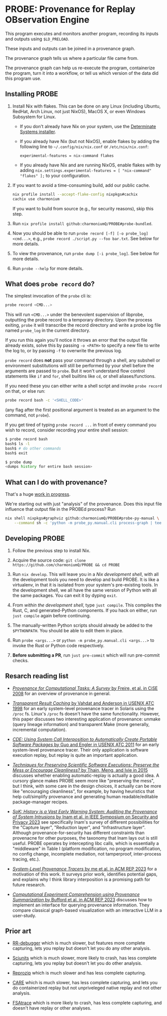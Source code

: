 # PROBE: Provenance for Replay OBservation Engine

This program executes and monitors another program, recording its inputs and outputs using `$LD_PRELOAD`.

These inputs and outputs can be joined in a provenance graph.

The provenance graph tells us where a particular file came from.

The provenance graph can help us re-execute the program, containerize the program, turn it into a workflow, or tell us which version of the data did this program use.

## Installing PROBE

1. Install Nix with flakes. This can be done on any Linux (including Ubuntu, RedHat, Arch Linux, not just NixOS), MacOS X, or even Windows Subsystem for Linux.

   - If you don't already have Nix on your system, use the [Determinate Systems installer](https://install.determinate.systems/).

   - If you already have Nix (but not NixOS), enable flakes by adding the following line to `~/.config/nix/nix.conf` or `/etc/nix/nix.conf`:

     ```
     experimental-features = nix-command flakes
     ```

   - If you already have Nix and are running NixOS, enable flakes with by adding `nix.settings.experimental-features = [ "nix-command" "flakes" ];` to your configuration.

2. If you want to avoid a time-consuming build, add our public cache.

   ```bash
   nix profile install --accept-flake-config nixpkgs#cachix
   cachix use charmonium
   ```

   If you want to build from source (e.g., for security reasons), skip this step.

3. Run `nix profile install github:charmoniumQ/PROBE#probe-bundled`.

4. Now you should be able to run `probe record [-f] [-o probe_log] <cmd...>`, e.g., `probe record ./script.py --foo bar.txt`. See below for more details.

5. To view the provenance, run `probe dump [-i probe_log]`. See below for more details.

6. Run `probe --help` for more details.

## What does `probe record` do?

The simplest invocation of the `probe` cli is:

```bash
probe record <CMD...>
```

This will run `<CMD...>` under the benevolent supervision of libprobe, outputting the probe record to a temporary directory. Upon the process exiting, `probe` it will transcribe the record directory and write a probe log file named `probe_log` in the current directory.

If you run this again you'll notice it throws an error that the output file already exists, solve this by passing `-o <PATH>` to specify a new file to write the log to, or by passing `-f` to overwrite the previous log.

<!--
This is stuff that normal users don't need to know about. Developers may find it useful:

The transcription process can take some time (but usually no more than a few seconds unless disk IO is exceptionally slow) after the program exits, if you don't want to automatically transcribe the record, you can pass the `-n` flag, this will change the default output path from `probe_log` to `probe_record`, and will output a probe record directory that can be transcribed to a probe log later with the `PROBE transcribe` command, however the probe record format is not stable, users are strongly encouraged to have `PROBE record` automatically transcribe the record directory immediately after the process exits. If you do separate the transcription step from recording, then transcription **must** be done on the same machine with the exact same version of the cli (and other constraints, see the [section on serialization formats](https://github.com/charmoniumQ/PROBE/blob/main/probe_src/probe_frontend/README.md#serialization-formats) for more details).
-->


`probe record` does **not** pass your command through a shell, any subshell or environment substitutions will still be performed by your shell before the arguments are passed to `probe`. But it won't understand flow control statements like `if` and `for`, shell builtins like `cd`, or shell aliases/functions.

If you need these you can either write a shell script and invoke `probe record` on that, or else run:

```bash
probe record bash -c '<SHELL_CODE>'
```

(any flag after the first positional argument is treated as an argument to the command, not `probe`).

If you get tired of typing `probe record ...` in front of every command you wish to record, consider recording your entire shell session:

``` bash
$ probe record bash
bash$ ls -l
bash$ # do other commands
bash$ exit

$ probe dump
<dumps history for entire bash session> 
```

## What can I do with provenance?

That's a huge [work in progress](https://github.com/charmoniumQ/PROBE/pulls).

We're starting out with just "analysis" of the provenance. Does this input file influence that output file in the PROBEd process? Run


``` bash
nix shell nixpkgs#graphviz github:charmoniumQ/PROBE#probe-py-manual \
    --command sh -c 'python -m probe_py.manual.cli process-graph | tee /dev/stderr | dot -Tpng -ooutput.png /dev/stdin'
```

## Developing PROBE

1. Follow the previous step to install Nix.

2. Acquire the source code: `git clone https://github.com/charmoniumQ/PROBE && cd PROBE`

3. Run `nix develop`. This will leave you in a _Nix development shell_, with all the development tools you need to develop and build PROBE. It is like a virtualenv, in that it is isolated from your system's pre-existing tools. In the development shell, we all have the same version of Python with all the same packages. You can exit it by dyping `exit`.

4. From _within the development shell_, type `just compile`. This compiles the Rust, C, and generated-Python components. If you hack on either, run `just compile` again before continuing.

5. The manually-written Python scripts should already be added to the `$PYTHONPATH`. You should be able to edit them in place.

6. Run `probe <args...>` or `python -m probe_py.manual.cli <args...>` to invoke the Rust or Python code respectively.

7. **Before submitting a PR**, run `just pre-commit` which will run pre-commit checks.

## Resarch reading list

- [_Provenance for Computational Tasks: A Survey_ by Freire, et al. in  CiSE 2008](https://sci.utah.edu/~csilva/papers/cise2008a.pdf) for an overview of provenance in general.

- [_Transparent Result Caching_ by Vahdat and Anderson in USENIX ATC 1998](https://www.usenix.org/legacy/publications/library/proceedings/usenix98/full_papers/vahdat/vahdat.pdf) for an early system-level provenance tracer in Solaris using the `/proc` fs. Linux's `/proc` fs doesn't have the same functionality. However, this paper discusses two interesting application of provenance: unmake  (query lineage information) and transparent Make (more generally, incremental computation).

- [_CDE: Using System Call Interposition to Automatically Create Portable Software Packages_ by Guo and Engler in USENIX ATC 2011](https://www.usenix.org/legacy/events/atc11/tech/final_files/GuoEngler.pdf) for an early system-level provenance tracer. Their only application is software execution replay, but replay is quite an important application.

- [_Techniques for Preserving Scientific Software Executions: Preserve the Mess or Encourage Cleanliness?_ by Thain, Meng, and Ivie in 2015 ](https://curate.nd.edu/articles/journal_contribution/Techniques_for_Preserving_Scientific_Software_Executions_Preserve_the_Mess_or_Encourage_Cleanliness_/24824439?file=43664937) discusses whether enabling automatic-replay is actually a good idea. A cursory glance makes PROBE seem more like "preserving the mess", but I think, with some care in the design choices, it actually can be more like "encouraging cleanliness", for example, by having heuristics that help cull/simplify provenance and generating human readable/editable package-manager recipes.

- [_SoK: History is a Vast Early Warning System: Auditing the Provenance of System Intrusions_ by Inam et al. in IEEE Symposium on Security and Privacy 2023](https://adambates.org/documents/Inam_Oakland23.pdf) see specifically Inam's survey of different possibilities for the "Capture layer", "Reduction layer", and "Infrastructure layer". Although provenance-for-security has different constraints than provenacne for other purposes, the taxonomy that Inam lays out is still useful. PROBE operates by intercepting libc calls, which is essentially a "middleware" in Table I (platform modification, no program modification, no config change, incomplete mediation, not tamperproof, inter-process tracing, etc.).

- [_System-Level Provenance Tracers_ by me et al. in ACM REP 2023](./docs/acm-rep-pres.pdf) for a motivation of this work. It surveys prior work, identifies potential gaps, and explains why I think library interposition is a promising path for future research.

- [_Computational Experiment Comprehension using Provenance Summarization_ by Bufford et al. in ACM REP 2023](https://dl.acm.org/doi/pdf/10.1145/3641525.3663617) discusses how to implement an interface for querying provenance information. They compare classical graph-based visualization with an interactive LLM in a user-study.

## Prior art

- [RR-debugger](https://github.com/rr-debugger/rr) which is much slower, but features more complete capturing, lets you replay but doesn't let you do any other analysis.

- [Sciunits](https://github.com/depaul-dice/sciunit) which is much slower, more likely to crash, has less complete capturing, lets you replay but doesn't let you do other analysis.

- [Reprozip](https://www.reprozip.org/) which is much slower and has less complete capturing.

- [CARE](https://proot-me.github.io/care/) which is much slower, has less complete capturing, and lets you do containerized replay but not unpriveleged native replay and not other analysis.

- [FSAtrace](https://github.com/jacereda/fsatrace) which is more likely to crash, has less complete capturing, and doesn't have replay or other analyses.
